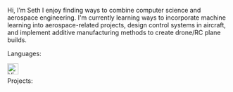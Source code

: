 Hi, I’m Seth
I enjoy finding ways to combine computer science and aerospace engineering. 
I'm currently learning ways to incorporate machine learning into aerospace-related projects,
design control systems in aircraft, and implement additive manufacturing methods to create drone/RC plane builds.

Languages:

<img align="left" alt="Visual Studio Code" width="25px" src="https://cdn.jsdelivr.net/gh/devicons/devicon/icons/vscode/vscode-original.svg" style="padding-right:10px;" /> <br>


Projects:



<!---
Freefall802/Freefall802 is a ✨ special ✨ repository because its `README.md` (this file) appears on your GitHub profile.
You can click the Preview link to take a look at your changes.
--->
